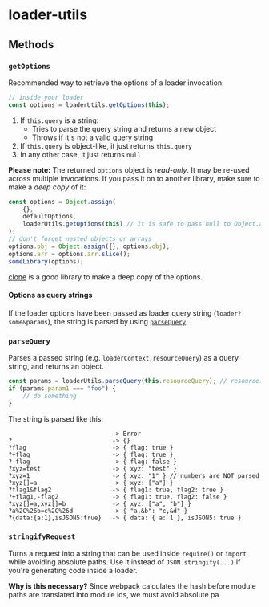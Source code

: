 # loader-utils

## Methods

### `getOptions`

Recommended way to retrieve the options of a loader invocation:

```javascript
// inside your loader
const options = loaderUtils.getOptions(this);
```

1. If `this.query` is a string:
	- Tries to parse the query string and returns a new object
	- Throws if it's not a valid query string
2. If `this.query` is object-like, it just returns `this.query`
3. In any other case, it just returns `null`

**Please note:** The returned `options` object is *read-only*. It may be re-used across multiple invocations.
If you pass it on to another library, make sure to make a *deep copy* of it:

```javascript
const options = Object.assign(
	{},
	defaultOptions,
	loaderUtils.getOptions(this) // it is safe to pass null to Object.assign()
);
// don't forget nested objects or arrays
options.obj = Object.assign({}, options.obj); 
options.arr = options.arr.slice();
someLibrary(options);
```

[clone](https://www.npmjs.com/package/clone) is a good library to make a deep copy of the options.

#### Options as query strings

If the loader options have been passed as loader query string (`loader?some&params`), the string is parsed by using [`parseQuery`](#parsequery).

### `parseQuery`

Parses a passed string (e.g. `loaderContext.resourceQuery`) as a query string, and returns an object.

``` javascript
const params = loaderUtils.parseQuery(this.resourceQuery); // resource: `file?param1=foo`
if (params.param1 === "foo") {
	// do something
}
```

The string is parsed like this:

``` text
                             -> Error
?                            -> {}
?flag                        -> { flag: true }
?+flag                       -> { flag: true }
?-flag                       -> { flag: false }
?xyz=test                    -> { xyz: "test" }
?xyz=1                       -> { xyz: "1" } // numbers are NOT parsed
?xyz[]=a                     -> { xyz: ["a"] }
?flag1&flag2                 -> { flag1: true, flag2: true }
?+flag1,-flag2               -> { flag1: true, flag2: false }
?xyz[]=a,xyz[]=b             -> { xyz: ["a", "b"] }
?a%2C%26b=c%2C%26d           -> { "a,&b": "c,&d" }
?{data:{a:1},isJSON5:true}   -> { data: { a: 1 }, isJSON5: true }
```

### `stringifyRequest`

Turns a request into a string that can be used inside `require()` or `import` while avoiding absolute paths.
Use it instead of `JSON.stringify(...)` if you're generating code inside a loader.

**Why is this necessary?** Since webpack calculates the hash before module paths are translated into module ids, we must avoid absolute pa